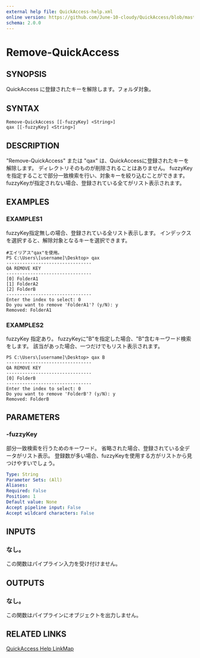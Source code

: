 ```yaml
---
external help file: QuickAccess-help.xml
online version: https://github.com/June-10-cloudy/QuickAccess/blob/master/help/ja-JP/QuickAccess-help.xml
schema: 2.0.0
---
```

# Remove-QuickAccess
## SYNOPSIS
QuickAccess に登録されたキーを解除します。フォルダ対象。
## SYNTAX
```
Remove-QuickAccess [[-fuzzyKey] <String>]
qax [[-fuzzyKey] <String>]
```
## DESCRIPTION
"Remove-QuickAccess" または "qax" は、QuickAccessに登録されたキーを解除します。
ディレクトリそのものが削除されることはありません。
fuzzyKeyを指定することで部分一致検索を行い、対象キーを絞り込むことができます。
fuzzyKeyが指定されない場合、登録されている全てがリスト表示されます。
## EXAMPLES
### EXAMPLES1
fuzzyKey指定無しの場合、登録されている全リスト表示します。
インデックスを選択すると、解除対象となるキーを選択できます。
```
#エイリアス"qax"を使用。
PS C:\Users\[username]\Desktop> qax
--------------------------------
QA REMOVE KEY
--------------------------------
[0] FolderA1
[1] FolderA2
[2] FolderB
--------------------------------
Enter the index to select: 0
Do you want to remove 'FolderA1'? (y/N): y
Removed: FolderA1
```
### EXAMPLES2
fuzzyKey 指定あり。
fuzzyKeyに"B"を指定した場合、"B"含むキーワード検索をします。
該当があった場合、一つだけでもリスト表示されます。
```
PS C:\Users\[username]\Desktop> qax B
--------------------------------
QA REMOVE KEY
--------------------------------
[0] FolderB
--------------------------------
Enter the index to select: 0
Do you want to remove 'FolderB'? (y/N): y
Removed: FolderB
```
## PARAMETERS
### -fuzzyKey
部分一致検索を行うためのキーワード。
省略された場合、登録されている全データがリスト表示。
登録数が多い場合、fuzzyKeyを使用する方がリストから見つけやすいでしょう。
```yaml
Type: String
Parameter Sets: (All)
Aliases:
Required: False
Position: 1
Default value: None
Accept pipeline input: False
Accept wildcard characters: False
```
## INPUTS
### なし。
この関数はパイプライン入力を受け付けません。
## OUTPUTS
### なし。
この関数はパイプラインにオブジェクトを出力しません。
## RELATED LINKS
[QuickAccess Help LinkMap](https://github.com/June-10-cloudy/QuickAccess/blob/master/README-ja-JP.md)